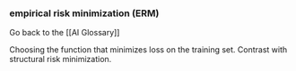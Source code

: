 ### empirical risk minimization (ERM)

Go back to the [[AI Glossary]]


Choosing the function that minimizes loss on the training set. Contrast with structural risk minimization.

